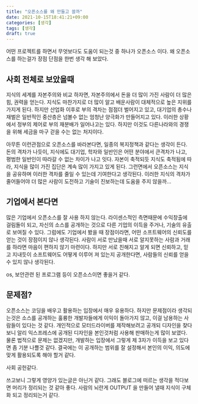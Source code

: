 ```yaml
---
title: "오픈소스를 왜 만들고 쓸까"
date: 2021-10-15T18:41:21+09:00
categories: [생각]
tags: [생각]
draft: true
---
```



어떤 프로젝트를 하면서 무엇보다도 도움이 되는것 중 하나가 오픈소스 이다. 왜 오픈소스를 하는걸가 장점 단점을 한번 생각 해 보았다.

## 사회 전체로 보았을때

지식의 세계를 자본주의와 비교 하자면, 자본주의에서 돈을 더 많이 가진 사람이 더 많은 힘, 권력을 얻는다. 지식도 마찬가지로 더 많이 알고 배운사람이 대체적으로 높은 지위를 가지게 된다. 하지만 산업화 이후로 부의 격차는 점점더 벌어지고 있고, 대기업의 총수나 재벌은 일반적인 중산층은 넘볼수 없는 엄청난 양극화가 만들어지고 있다. 이러한 상황에서 정부의 제어로 부의 재분배가 일어나고는 있다. 하지만 이것도 다른나라와의 경쟁을 위해 세금을 마구 걷을 수는 없는 처지이다. 

아무튼 이런관점으로 오픈소스를 바라본다면, 일종의 복지정책과 같다는 생각이 든다. 돈의 격차가 나듯이, 지식에도 대기업, 학자와 일반인은 어떤 분야에서 큰격차가 나고, 평범한 일반인이 따라갈 수 없는 차이가 나고 잇다. 자본이 축적되듯 지식도 축적됨에 따라, 지식을 많이 가진 집단은 계속 많이 가지고 있게 된다. 그런면에서 오픈소스는 지식을 공유하며 이러한 격차를 줄일 수 있는데 기여한다고 생각된다. 이러한 지식의 격차가 줄어들어야 더 많은 사람이 도전하고 기술이 진보하는데 도움을 주지 않을까...


## 기업에서 본다면

많은 기업에서 오픈소스를 잘 사용 하지 않는다. 라이센스적인 측면때문에 수익창출에 걸림돌이 되고, 자신의 소스를 공개하는 것으로 다른 기업의 이득을 주거나, 기술의 유출로 보여질 수 있다. 그럼에도 기업에서 봤을 때 장점이라면, 어떤 소프트웨어의 신뢰도를 얻는 것이 장점이지 않나 생각된다. 사람이 서로 만났을때 서로 알지못하는 사람과 거래를 하라면 마음이 편하지 않기 마련이다. 하지만 서로 친해지고 알게 되면 신뢰하고, 믿고 지내듯이 소프트웨어도 어떻게 이루어 져 있는지 공개한다면, 사람들의 신뢰를 얻을 수 있지 않나 생각된다.

os, 보안관련 된 프로그램 등이 오픈소스이면 좋을거 같다.


## 문제점?

오픈소스는 코딩을 배우고 활용하는 입장에서 매우 유용하다. 하지만 문제점이라 생각되는것은 소스를 공개하는 훌륭한 개발자들에게 이익이 돌아가지 않고, 이걸 남용하는 사람들이 있다는 것 같다. 개인적으로 모터드라이버를 제작해보려고 공개되 디자인을 찾다 보니 알리 익스프레스에 공개된 디자인을 본인것처럼 사용해 판매하는게 많이 보였다. 물론 법적으로 문제는 없겠지만, 개발하는 입장에서 그렇게 제 3자가 이득을 보고 있다면 좀 기분 나쁠것 같다. 결국에는 이 공개하는 범위를 잘 설정해서 본인의 이익, 의도에 맞게 활용되도록 해야 할거 같다. 


사회 공헌같다. 


쓰고보니 그렇게 영양가 있는글은 아닌거 같다. 그래도 블로그에 떠르는 생각을 적다보면 머리가 정리되는 것 같아 좋다. 사람의 뇌란게 OUTPUT 을 만들어 낼때 지식이 구체화 되고 정리되는거 같다.